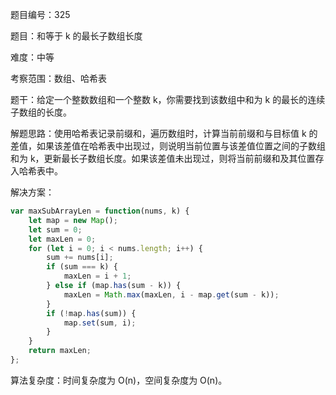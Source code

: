 题目编号：325

题目：和等于 k 的最长子数组长度

难度：中等

考察范围：数组、哈希表

题干：给定一个整数数组和一个整数 k，你需要找到该数组中和为 k 的最长的连续子数组的长度。

解题思路：使用哈希表记录前缀和，遍历数组时，计算当前前缀和与目标值 k 的差值，如果该差值在哈希表中出现过，则说明当前位置与该差值位置之间的子数组和为 k，更新最长子数组长度。如果该差值未出现过，则将当前前缀和及其位置存入哈希表中。

解决方案：

```javascript
var maxSubArrayLen = function(nums, k) {
    let map = new Map();
    let sum = 0;
    let maxLen = 0;
    for (let i = 0; i < nums.length; i++) {
        sum += nums[i];
        if (sum === k) {
            maxLen = i + 1;
        } else if (map.has(sum - k)) {
            maxLen = Math.max(maxLen, i - map.get(sum - k));
        }
        if (!map.has(sum)) {
            map.set(sum, i);
        }
    }
    return maxLen;
};
```

算法复杂度：时间复杂度为 O(n)，空间复杂度为 O(n)。
